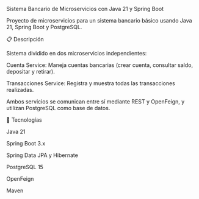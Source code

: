 Sistema Bancario de Microservicios con Java 21 y Spring Boot

Proyecto de microservicios para un sistema bancario básico usando Java 21, Spring Boot y PostgreSQL.

📋 Descripción

Sistema dividido en dos microservicios independientes:

Cuenta Service: Maneja cuentas bancarias (crear cuenta, consultar saldo, depositar y retirar).

Transacciones Service: Registra y muestra todas las transacciones realizadas.

Ambos servicios se comunican entre sí mediante REST y OpenFeign, y utilizan PostgreSQL como base de datos.

🚀 Tecnologías

Java 21

Spring Boot 3.x

Spring Data JPA y Hibernate

PostgreSQL 15

OpenFeign

Maven
